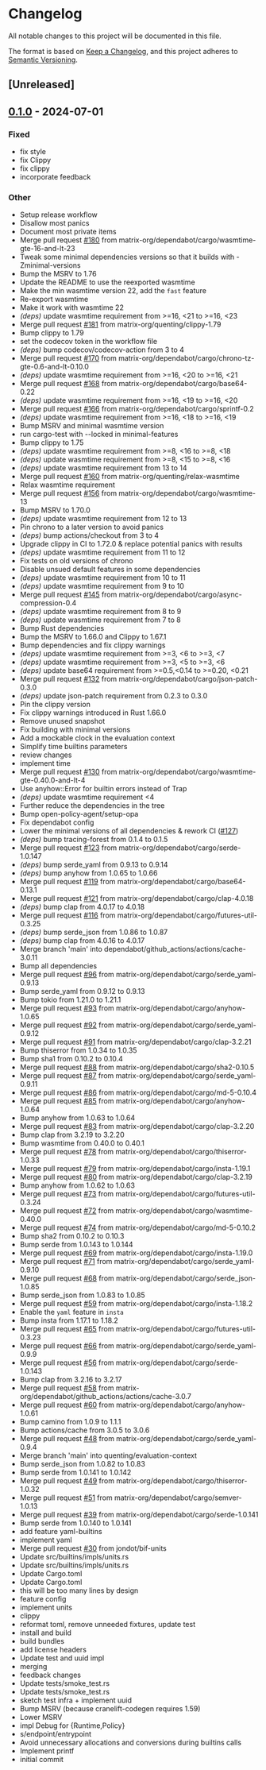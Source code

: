 # Changelog
All notable changes to this project will be documented in this file.

The format is based on [Keep a Changelog](https://keepachangelog.com/en/1.0.0/),
and this project adheres to [Semantic Versioning](https://semver.org/spec/v2.0.0.html).

## [Unreleased]

## [0.1.0](https://github.com/matrix-org/rust-opa-wasm/releases/tag/v0.1.0) - 2024-07-01

### Fixed
- fix style
- fix Clippy
- fix clippy
- incorporate feedback

### Other
- Setup release workflow
- Disallow most panics
- Document most private items
- Merge pull request [#180](https://github.com/matrix-org/rust-opa-wasm/pull/180) from matrix-org/dependabot/cargo/wasmtime-gte-16-and-lt-23
- Tweak some minimal dependencies versions so that it builds with -Zminimal-versions
- Bump the MSRV to 1.76
- Update the README to use the reexported wasmtime
- Make the min wasmtime version 22, add the `fast` feature
- Re-export wasmtime
- Make it work with wasmtime 22
- *(deps)* update wasmtime requirement from >=16, <21 to >=16, <23
- Merge pull request [#181](https://github.com/matrix-org/rust-opa-wasm/pull/181) from matrix-org/quenting/clippy-1.79
- Bump clippy to 1.79
- set the codecov token in the workflow file
- *(deps)* bump codecov/codecov-action from 3 to 4
- Merge pull request [#170](https://github.com/matrix-org/rust-opa-wasm/pull/170) from matrix-org/dependabot/cargo/chrono-tz-gte-0.6-and-lt-0.10.0
- *(deps)* update wasmtime requirement from >=16, <20 to >=16, <21
- Merge pull request [#168](https://github.com/matrix-org/rust-opa-wasm/pull/168) from matrix-org/dependabot/cargo/base64-0.22
- *(deps)* update wasmtime requirement from >=16, <19 to >=16, <20
- Merge pull request [#166](https://github.com/matrix-org/rust-opa-wasm/pull/166) from matrix-org/dependabot/cargo/sprintf-0.2
- *(deps)* update wasmtime requirement from >=16, <18 to >=16, <19
- Bump MSRV and minimal wasmtime version
- run cargo-test with --locked in minimal-features
- Bump clippy to 1.75
- *(deps)* update wasmtime requirement from >=8, <16 to >=8, <18
- *(deps)* update wasmtime requirement from >=8, <15 to >=8, <16
- *(deps)* update wasmtime requirement from 13 to 14
- Merge pull request [#160](https://github.com/matrix-org/rust-opa-wasm/pull/160) from matrix-org/quenting/relax-wasmtime
- Relax wasmtime requirement
- Merge pull request [#156](https://github.com/matrix-org/rust-opa-wasm/pull/156) from matrix-org/dependabot/cargo/wasmtime-13
- Bump MSRV to 1.70.0
- *(deps)* update wasmtime requirement from 12 to 13
- Pin chrono to a later version to avoid panics
- *(deps)* bump actions/checkout from 3 to 4
- Upgrade clippy in CI to 1.72.0 & replace potential panics with results
- *(deps)* update wasmtime requirement from 11 to 12
- Fix tests on old versions of chrono
- Disable unsued default features in some dependencies
- *(deps)* update wasmtime requirement from 10 to 11
- *(deps)* update wasmtime requirement from 9 to 10
- Merge pull request [#145](https://github.com/matrix-org/rust-opa-wasm/pull/145) from matrix-org/dependabot/cargo/async-compression-0.4
- *(deps)* update wasmtime requirement from 8 to 9
- *(deps)* update wasmtime requirement from 7 to 8
- Bump Rust dependencies
- Bump the MSRV to 1.66.0 and Clippy to 1.67.1
- Bump dependencies and fix clippy warnings
- *(deps)* update wasmtime requirement from >=3, <6 to >=3, <7
- *(deps)* update wasmtime requirement from >=3, <5 to >=3, <6
- *(deps)* update base64 requirement from >=0.5,<0.14 to >=0.20, <0.21
- Merge pull request [#132](https://github.com/matrix-org/rust-opa-wasm/pull/132) from matrix-org/dependabot/cargo/json-patch-0.3.0
- *(deps)* update json-patch requirement from 0.2.3 to 0.3.0
- Pin the clippy version
- Fix clippy warnings introduced in Rust 1.66.0
- Remove unused snapshot
- Fix building with minimal versions
- Add a mockable clock in the evaluation context
- Simplify time builtins parameters
- review changes
- implement time
- Merge pull request [#130](https://github.com/matrix-org/rust-opa-wasm/pull/130) from matrix-org/dependabot/cargo/wasmtime-gte-0.40.0-and-lt-4
- Use anyhow::Error for builtin errors instead of Trap
- *(deps)* update wasmtime requirement <4
- Further reduce the dependencies in the tree
- Bump open-policy-agent/setup-opa
- Fix dependabot config
- Lower the minimal versions of all dependencies & rework CI ([#127](https://github.com/matrix-org/rust-opa-wasm/pull/127))
- *(deps)* bump tracing-forest from 0.1.4 to 0.1.5
- Merge pull request [#123](https://github.com/matrix-org/rust-opa-wasm/pull/123) from matrix-org/dependabot/cargo/serde-1.0.147
- *(deps)* bump serde_yaml from 0.9.13 to 0.9.14
- *(deps)* bump anyhow from 1.0.65 to 1.0.66
- Merge pull request [#119](https://github.com/matrix-org/rust-opa-wasm/pull/119) from matrix-org/dependabot/cargo/base64-0.13.1
- Merge pull request [#121](https://github.com/matrix-org/rust-opa-wasm/pull/121) from matrix-org/dependabot/cargo/clap-4.0.18
- *(deps)* bump clap from 4.0.17 to 4.0.18
- Merge pull request [#116](https://github.com/matrix-org/rust-opa-wasm/pull/116) from matrix-org/dependabot/cargo/futures-util-0.3.25
- *(deps)* bump serde_json from 1.0.86 to 1.0.87
- *(deps)* bump clap from 4.0.16 to 4.0.17
- Merge branch 'main' into dependabot/github_actions/actions/cache-3.0.11
- Bump all dependencies
- Merge pull request [#96](https://github.com/matrix-org/rust-opa-wasm/pull/96) from matrix-org/dependabot/cargo/serde_yaml-0.9.13
- Bump serde_yaml from 0.9.12 to 0.9.13
- Bump tokio from 1.21.0 to 1.21.1
- Merge pull request [#93](https://github.com/matrix-org/rust-opa-wasm/pull/93) from matrix-org/dependabot/cargo/anyhow-1.0.65
- Merge pull request [#92](https://github.com/matrix-org/rust-opa-wasm/pull/92) from matrix-org/dependabot/cargo/serde_yaml-0.9.12
- Merge pull request [#91](https://github.com/matrix-org/rust-opa-wasm/pull/91) from matrix-org/dependabot/cargo/clap-3.2.21
- Bump thiserror from 1.0.34 to 1.0.35
- Bump sha1 from 0.10.2 to 0.10.4
- Merge pull request [#88](https://github.com/matrix-org/rust-opa-wasm/pull/88) from matrix-org/dependabot/cargo/sha2-0.10.5
- Merge pull request [#87](https://github.com/matrix-org/rust-opa-wasm/pull/87) from matrix-org/dependabot/cargo/serde_yaml-0.9.11
- Merge pull request [#86](https://github.com/matrix-org/rust-opa-wasm/pull/86) from matrix-org/dependabot/cargo/md-5-0.10.4
- Merge pull request [#85](https://github.com/matrix-org/rust-opa-wasm/pull/85) from matrix-org/dependabot/cargo/anyhow-1.0.64
- Bump anyhow from 1.0.63 to 1.0.64
- Merge pull request [#83](https://github.com/matrix-org/rust-opa-wasm/pull/83) from matrix-org/dependabot/cargo/clap-3.2.20
- Bump clap from 3.2.19 to 3.2.20
- Bump wasmtime from 0.40.0 to 0.40.1
- Merge pull request [#78](https://github.com/matrix-org/rust-opa-wasm/pull/78) from matrix-org/dependabot/cargo/thiserror-1.0.33
- Merge pull request [#79](https://github.com/matrix-org/rust-opa-wasm/pull/79) from matrix-org/dependabot/cargo/insta-1.19.1
- Merge pull request [#80](https://github.com/matrix-org/rust-opa-wasm/pull/80) from matrix-org/dependabot/cargo/clap-3.2.19
- Bump anyhow from 1.0.62 to 1.0.63
- Merge pull request [#73](https://github.com/matrix-org/rust-opa-wasm/pull/73) from matrix-org/dependabot/cargo/futures-util-0.3.24
- Merge pull request [#72](https://github.com/matrix-org/rust-opa-wasm/pull/72) from matrix-org/dependabot/cargo/wasmtime-0.40.0
- Merge pull request [#74](https://github.com/matrix-org/rust-opa-wasm/pull/74) from matrix-org/dependabot/cargo/md-5-0.10.2
- Bump sha2 from 0.10.2 to 0.10.3
- Bump serde from 1.0.143 to 1.0.144
- Merge pull request [#69](https://github.com/matrix-org/rust-opa-wasm/pull/69) from matrix-org/dependabot/cargo/insta-1.19.0
- Merge pull request [#71](https://github.com/matrix-org/rust-opa-wasm/pull/71) from matrix-org/dependabot/cargo/serde_yaml-0.9.10
- Merge pull request [#68](https://github.com/matrix-org/rust-opa-wasm/pull/68) from matrix-org/dependabot/cargo/serde_json-1.0.85
- Bump serde_json from 1.0.83 to 1.0.85
- Merge pull request [#59](https://github.com/matrix-org/rust-opa-wasm/pull/59) from matrix-org/dependabot/cargo/insta-1.18.2
- Enable the `yaml` feature in `insta`
- Bump insta from 1.17.1 to 1.18.2
- Merge pull request [#65](https://github.com/matrix-org/rust-opa-wasm/pull/65) from matrix-org/dependabot/cargo/futures-util-0.3.23
- Merge pull request [#66](https://github.com/matrix-org/rust-opa-wasm/pull/66) from matrix-org/dependabot/cargo/serde_yaml-0.9.9
- Merge pull request [#56](https://github.com/matrix-org/rust-opa-wasm/pull/56) from matrix-org/dependabot/cargo/serde-1.0.143
- Bump clap from 3.2.16 to 3.2.17
- Merge pull request [#58](https://github.com/matrix-org/rust-opa-wasm/pull/58) from matrix-org/dependabot/github_actions/actions/cache-3.0.7
- Merge pull request [#60](https://github.com/matrix-org/rust-opa-wasm/pull/60) from matrix-org/dependabot/cargo/anyhow-1.0.61
- Bump camino from 1.0.9 to 1.1.1
- Bump actions/cache from 3.0.5 to 3.0.6
- Merge pull request [#48](https://github.com/matrix-org/rust-opa-wasm/pull/48) from matrix-org/dependabot/cargo/serde_yaml-0.9.4
- Merge branch 'main' into quenting/evaluation-context
- Bump serde_json from 1.0.82 to 1.0.83
- Bump serde from 1.0.141 to 1.0.142
- Merge pull request [#49](https://github.com/matrix-org/rust-opa-wasm/pull/49) from matrix-org/dependabot/cargo/thiserror-1.0.32
- Merge pull request [#51](https://github.com/matrix-org/rust-opa-wasm/pull/51) from matrix-org/dependabot/cargo/semver-1.0.13
- Merge pull request [#39](https://github.com/matrix-org/rust-opa-wasm/pull/39) from matrix-org/dependabot/cargo/serde-1.0.141
- Bump serde from 1.0.140 to 1.0.141
- add feature yaml-builtins
- implement yaml
- Merge pull request [#30](https://github.com/matrix-org/rust-opa-wasm/pull/30) from jondot/bif-units
- Update src/builtins/impls/units.rs
- Update src/builtins/impls/units.rs
- Update Cargo.toml
- Update Cargo.toml
- this will be too many lines by design
- feature config
- implement units
- clippy
- reformat toml, remove unneeded fixtures, update test
- install and build
- build bundles
- add license headers
- Update test and uuid impl
- merging
- feedback changes
- Update tests/smoke_test.rs
- Update tests/smoke_test.rs
- sketch test infra + implement uuid
- Bump MSRV (because cranelift-codegen requires 1.59)
- Lower MSRV
- impl Debug for {Runtime,Policy}
- s/endpoint/entrypoint
- Avoid unnecessary allocations and conversions during builtins calls
- Implement printf
- initial commit
